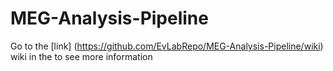 # MEG-Analysis-Pipeline
Go to the [link] (https://github.com/EvLabRepo/MEG-Analysis-Pipeline/wiki) wiki in the to see more information
